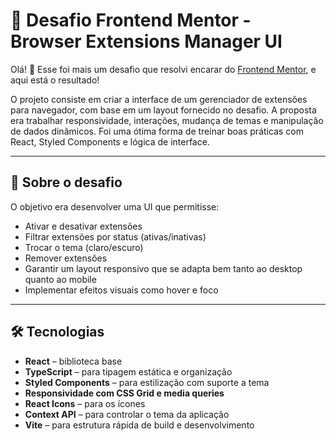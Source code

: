 # 🚀 Desafio Frontend Mentor - Browser Extensions Manager UI

Olá! 👋 Esse foi mais um desafio que resolvi encarar do [Frontend Mentor](https://www.frontendmentor.io/), e aqui está o resultado!

O projeto consiste em criar a interface de um gerenciador de extensões para navegador, com base em um layout fornecido no desafio. A proposta era trabalhar responsividade, interações, mudança de temas e manipulação de dados dinâmicos. Foi uma ótima forma de treinar boas práticas com React, Styled Components e lógica de interface.

---

## 🎯 Sobre o desafio

O objetivo era desenvolver uma UI que permitisse:

- Ativar e desativar extensões
- Filtrar extensões por status (ativas/inativas)
- Trocar o tema (claro/escuro)
- Remover extensões
- Garantir um layout responsivo que se adapta bem tanto ao desktop quanto ao mobile
- Implementar efeitos visuais como hover e foco

---

## 🛠 Tecnologias 

- **React** – biblioteca base
- **TypeScript** – para tipagem estática e organização
- **Styled Components** – para estilização com suporte a tema
- **Responsividade com CSS Grid e media queries**
- **React Icons** – para os ícones
- **Context API** – para controlar o tema da aplicação
- **Vite** – para estrutura rápida de build e desenvolvimento

